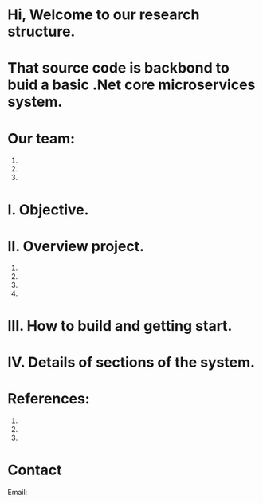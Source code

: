 # Hi, Welcome to our research structure.
# That source code is backbond to buid a basic .Net core microservices system.

# Our team: 
1. 
2.
3.

# I. Objective.

# II. Overview project.
1. 

2. 

3.

4.

# III. How to build and getting start.


# IV. Details of sections of the system.

# References:
1.
2.
3.

# Contact
Email:

